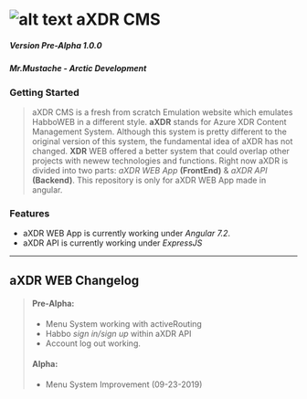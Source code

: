 # ![alt text](https://i.imgur.com/OTtNhTo.png) aXDR CMS 
##### Version Pre-Alpha 1.0.0
##### Mr.Mustache - Arctic Development

### Getting Started
> aXDR CMS is a fresh from scratch Emulation website which emulates HabboWEB in a different style. **aXDR** stands for Azure XDR Content Management System. Although this system is pretty different to the original version of this system, the fundamental idea of aXDR has not changed. **XDR** WEB offered a better system that could overlap other projects with newew technologies and functions. Right now aXDR is divided into two parts: *aXDR WEB App* **(FrontEnd)** & *aXDR API* **(Backend)**. This repository is only for aXDR WEB App made in angular.

### Features
+ aXDR WEB App is currently working under *Angular 7.2*.
+ aXDR API is currently working under *ExpressJS*
---
## aXDR WEB Changelog
> #### Pre-Alpha:
> + Menu System working with activeRouting
> + Habbo *sign in/sign up* within aXDR API
> + Account log out working.
> #### Alpha:
> + Menu System Improvement (09-23-2019)
